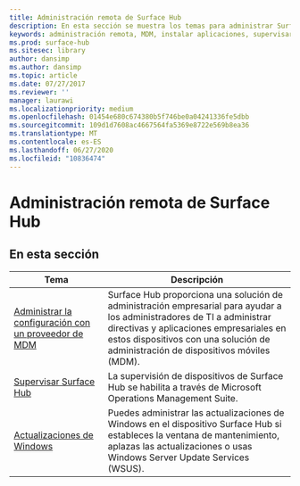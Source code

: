 ```yaml
---
title: Administración remota de Surface Hub
description: En esta sección se muestra los temas para administrar Surface Hub.
keywords: administración remota, MDM, instalar aplicaciones, supervisar Surface Hub, Operations Management Suite, OMS
ms.prod: surface-hub
ms.sitesec: library
author: dansimp
ms.author: dansimp
ms.topic: article
ms.date: 07/27/2017
ms.reviewer: ''
manager: laurawi
ms.localizationpriority: medium
ms.openlocfilehash: 01454e680c674380b5f746be0a04241336fe5dbb
ms.sourcegitcommit: 109d1d7608ac4667564fa5369e8722e569b8ea36
ms.translationtype: MT
ms.contentlocale: es-ES
ms.lasthandoff: 06/27/2020
ms.locfileid: "10836474"
---
```

# Administración remota de Surface Hub

## En esta sección

|Tema | Descripción|
| ------ | --------------- |
| [Administrar la configuración con un proveedor de MDM]( https://technet.microsoft.com/itpro/surface-hub/manage-settings-with-mdm-for-surface-hub) | Surface Hub proporciona una solución de administración empresarial para ayudar a los administradores de TI a administrar directivas y aplicaciones empresariales en estos dispositivos con una solución de administración de dispositivos móviles (MDM).|
| [Supervisar Surface Hub]( https://technet.microsoft.com/itpro/surface-hub/monitor-surface-hub) | La supervisión de dispositivos de Surface Hub se habilita a través de Microsoft Operations Management Suite.|
| [Actualizaciones de Windows](https://technet.microsoft.com/itpro/surface-hub/manage-windows-updates-for-surface-hub) | Puedes administrar las actualizaciones de Windows en el dispositivo Surface Hub si estableces la ventana de mantenimiento, aplazas las actualizaciones o usas Windows Server Update Services (WSUS).|
